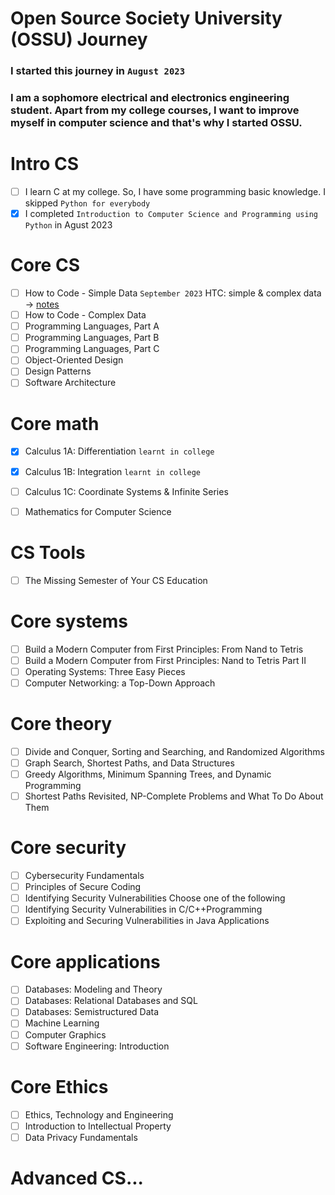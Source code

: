 # Open Source Society University (OSSU) Journey
### I started this journey in `August 2023`
### I am a sophomore electrical and electronics engineering student. Apart from my college courses, I want to improve myself in computer science and that's why I started OSSU. 

# Intro CS
- [ ] I learn C at my college. So, I have some programming basic knowledge. I skipped `Python for everybody`
- [x] I completed `Introduction to Computer Science and Programming using Python` in Agust 2023

# Core CS
- [ ] How to Code - Simple Data `September 2023` HTC: simple & complex data -> [notes](https://github.com/gokhangokcen1/ossu-journey/tree/master/how-to-code) 
- [ ] How to Code - Complex Data
- [ ] Programming Languages, Part A
- [ ] Programming Languages, Part B
- [ ] Programming Languages, Part C
- [ ] Object-Oriented Design
- [ ] Design Patterns
- [ ] Software Architecture

# Core math
- [X] Calculus 1A: Differentiation `learnt in college`
- [X] Calculus 1B: Integration `learnt in college`
- [ ] Calculus 1C: Coordinate Systems & Infinite Series
- [ ] Mathematics for Computer Science


# CS Tools
- [ ] The Missing Semester of Your CS Education

# Core systems
- [ ] Build a Modern Computer from First Principles: From Nand to Tetris
- [ ] Build a Modern Computer from First Principles: Nand to Tetris Part II
- [ ] Operating Systems: Three Easy Pieces
- [ ] Computer Networking: a Top-Down Approach

# Core theory
- [ ] Divide and Conquer, Sorting and Searching, and Randomized Algorithms
- [ ] Graph Search, Shortest Paths, and Data Structures
- [ ] Greedy Algorithms, Minimum Spanning Trees, and Dynamic Programming
- [ ] Shortest Paths Revisited, NP-Complete Problems and What To Do About Them

# Core security
- [ ] Cybersecurity Fundamentals
- [ ] Principles of Secure Coding
- [ ] Identifying Security Vulnerabilities
Choose one of the following
- [ ] Identifying Security Vulnerabilities in C/C++Programming
- [ ] Exploiting and Securing Vulnerabilities in Java Applications

# Core applications
- [ ] Databases: Modeling and Theory
- [ ] Databases: Relational Databases and SQL
- [ ] Databases: Semistructured Data
- [ ] Machine Learning
- [ ] Computer Graphics
- [ ] Software Engineering: Introduction

# Core Ethics
- [ ] Ethics, Technology and Engineering
- [ ] Introduction to Intellectual Property
- [ ] Data Privacy Fundamentals

# Advanced CS...
